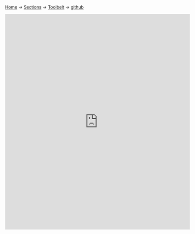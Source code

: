 [Home](/wikify/) &#8594; [Sections](/wikify/example) &#8594; [Toolbelt](/wikify/example/Toolbelt) &#8594; [github](/wikify/example/Toolbelt/github)
<iframe src="http://docs.google.com/gview?url=https://github.com/liatrio/wikify/raw/master/content/Toolbelt/github.pdf&embedded=true" style="width:600px; height:700px;" frameborder="0"></iframe>
